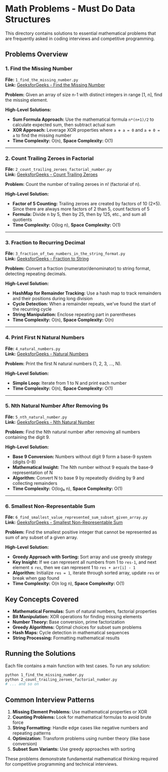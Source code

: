 # Math Problems - Must Do Data Structures

This directory contains solutions to essential mathematical problems that are frequently asked in coding interviews and competitive programming.

## Problems Overview

### 1. Find the Missing Number
**File:** `1_find_the_missing_number.py`  
**Link:** [GeeksforGeeks - Find the Missing Number](https://www.geeksforgeeks.org/dsa/find-the-missing-number/)

**Problem:** Given an array of size n-1 with distinct integers in range [1, n], find the missing element.

**High-Level Solutions:**
- **Sum Formula Approach:** Use the mathematical formula `n*(n+1)/2` to calculate expected sum, then subtract actual sum
- **XOR Approach:** Leverage XOR properties where `a ⊕ a = 0` and `a ⊕ 0 = a` to find the missing number
- **Time Complexity:** O(n), **Space Complexity:** O(1)

---

### 2. Count Trailing Zeroes in Factorial
**File:** `2_count_trailing_zeroes_factorial_number.py`  
**Link:** [GeeksforGeeks - Count Trailing Zeroes](https://www.geeksforgeeks.org/dsa/count-trailing-zeroes-factorial-number/)

**Problem:** Count the number of trailing zeroes in n! (factorial of n).

**High-Level Solution:**
- **Factor of 5 Counting:** Trailing zeroes are created by factors of 10 (2×5). Since there are always more factors of 2 than 5, count factors of 5
- **Formula:** Divide n by 5, then by 25, then by 125, etc., and sum all quotients
- **Time Complexity:** O(log n), **Space Complexity:** O(1)

---

### 3. Fraction to Recurring Decimal
**File:** `3_fraction_of_two_numbers_in_the_string_format.py`  
**Link:** [GeeksforGeeks - Fraction to String](https://www.geeksforgeeks.org/dsa/represent-the-fraction-of-two-numbers-in-the-string-format/)

**Problem:** Convert a fraction (numerator/denominator) to string format, detecting repeating decimals.

**High-Level Solution:**
- **HashMap for Remainder Tracking:** Use a hash map to track remainders and their positions during long division
- **Cycle Detection:** When a remainder repeats, we've found the start of the recurring cycle
- **String Manipulation:** Enclose repeating part in parentheses
- **Time Complexity:** O(n), **Space Complexity:** O(n)

---

### 4. Print First N Natural Numbers
**File:** `4_natural_numbers.py`  
**Link:** [GeeksforGeeks - Natural Numbers](https://www.geeksforgeeks.org/dsa/natural-numbers/)

**Problem:** Print the first N natural numbers (1, 2, 3, ..., N).

**High-Level Solution:**
- **Simple Loop:** Iterate from 1 to N and print each number
- **Time Complexity:** O(n), **Space Complexity:** O(1)

---

### 5. Nth Natural Number After Removing 9s
**File:** `5_nth_natural_number.py`  
**Link:** [GeeksforGeeks - Nth Natural Number](https://www.geeksforgeeks.org/dsa/nth-natural-number-after-removing-all-numbers-consisting-of-the-digit-9/)

**Problem:** Find the Nth natural number after removing all numbers containing the digit 9.

**High-Level Solution:**
- **Base 9 Conversion:** Numbers without digit 9 form a base-9 system (digits 0-8)
- **Mathematical Insight:** The Nth number without 9 equals the base-9 representation of N
- **Algorithm:** Convert N to base 9 by repeatedly dividing by 9 and collecting remainders
- **Time Complexity:** O(log₉ n), **Space Complexity:** O(1)

---

### 6. Smallest Non-Representable Sum
**File:** `6_find_smallest_value_represented_sum_subset_given_array.py`  
**Link:** [GeeksforGeeks - Smallest Non-Representable Sum](https://www.geeksforgeeks.org/dsa/find-smallest-value-represented-sum-subset-given-array/)

**Problem:** Find the smallest positive integer that cannot be represented as sum of any subset of a given array.

**High-Level Solution:**
- **Greedy Approach with Sorting:** Sort array and use greedy strategy
- **Key Insight:** If we can represent all numbers from 1 to `res-1`, and next element ≤ `res`, then we can represent 1 to `res + arr[i] - 1`
- **Algorithm:** Initialize `res = 1`, iterate through sorted array, update `res` or break when gap found
- **Time Complexity:** O(n log n), **Space Complexity:** O(1)

## Key Concepts Covered

- **Mathematical Formulas:** Sum of natural numbers, factorial properties
- **Bit Manipulation:** XOR operations for finding missing elements
- **Number Theory:** Base conversion, prime factorization
- **Greedy Algorithms:** Optimal choices for subset sum problems
- **Hash Maps:** Cycle detection in mathematical sequences
- **String Processing:** Formatting mathematical results

## Running the Solutions

Each file contains a main function with test cases. To run any solution:

```bash
python 1_find_the_missing_number.py
python 2_count_trailing_zeroes_factorial_number.py
# ... and so on
```

## Common Interview Patterns

1. **Missing Element Problems:** Use mathematical properties or XOR
2. **Counting Problems:** Look for mathematical formulas to avoid brute force
3. **String Formatting:** Handle edge cases like negative numbers and repeating patterns
4. **Optimization:** Transform problems using number theory (like base conversion)
5. **Subset Sum Variants:** Use greedy approaches with sorting

These problems demonstrate fundamental mathematical thinking required for competitive programming and technical interviews.
